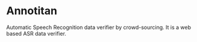 # Annotitan
Automatic Speech Recognition data verifier by crowd-sourcing. It is a web based ASR data verifier.
